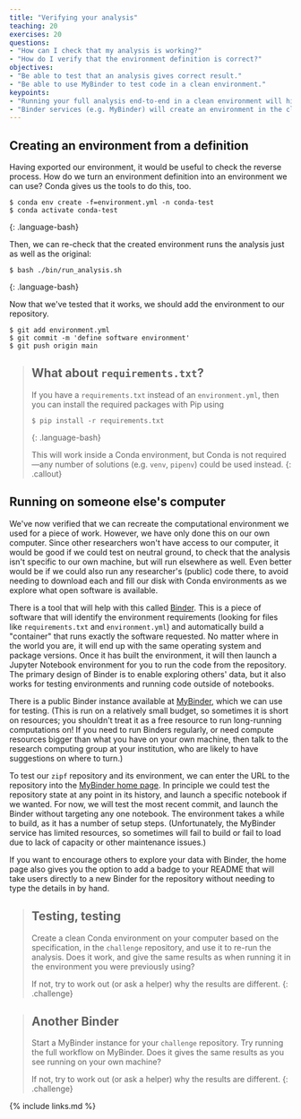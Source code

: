 ```yaml
---
title: "Verifying your analysis"
teaching: 20
exercises: 20
questions:
- "How can I check that my analysis is working?"
- "How do I verify that the environment definition is correct?"
objectives:
- "Be able to test that an analysis gives correct result."
- "Be able to use MyBinder to test code in a clean environment."
keypoints:
- "Running your full analysis end-to-end in a clean environment will highlight most problems."
- "Binder services (e.g. MyBinder) will create an environment in the cloud based on your definiiton."
---
```


## Creating an environment from a definition

Having exported our environment, it would be useful to check the reverse process. How do
we turn an environment definition into an environment we can use? Conda gives us the tools
to do this, too.

~~~
$ conda env create -f=environment.yml -n conda-test
$ conda activate conda-test
~~~
{: .language-bash}

Then, we can re-check that the created environment runs the analysis just as well as the
original:

~~~
$ bash ./bin/run_analysis.sh
~~~
{: .language-bash}

Now that we've tested that it works, we should add the environment to our repository.

~~~
$ git add environment.yml
$ git commit -m 'define software environment'
$ git push origin main
~~~

> ## What about `requirements.txt`?
>
> If you have a `requirements.txt` instead of an `environment.yml`, then you can
> install the required packages with Pip using
>
> ~~~
> $ pip install -r requirements.txt
> ~~~
> {: .language-bash}
>
> This will work inside a Conda environment, but Conda is not required&mdash;any number
> of solutions (e.g. `venv`, `pipenv`) could be used instead. 
{: .callout}


## Running on someone else's computer

We've now verified that we can recreate the computational environment we used for a piece
of work. However, we have only done this on our own computer. Since other researchers won't
have access to our computer, it would be good if we could test on neutral ground, to check
that the analysis isn't specific to our own machine, but will run elsewhere as well.
Even better would be if we could also run any researcher's (public) code there, to avoid
needing to download each and fill our disk with Conda environments as we explore what open
software is available.

There is a tool that will help with this called [Binder][binder]. This is a piece of
software that will identify the environment requirements (looking for files like
`requirements.txt` and `environment.yml`) and automatically build a "container" that
runs exactly the software requested. No matter where in the world you are, it will
end up with the same operating system and package versions. Once it has built the
environment, it will then launch a Jupyter Notebook environment for you to run the
code from the repository. The primary design of Binder is to enable exploring others'
data, but it also works for testing environments and running code outside of notebooks.

There is a public Binder instance available at [MyBinder][mybinder], which we can use for
testing. (This is run on a relatively small budget, so sometimes it is short on resources;
you shouldn't treat it as a free resource to run long-running computations on! If you need
to run Binders regularly, or need compute resources bigger than what you have on your own
machine, then talk to the research computing group at your institution, who are likely to
have suggestions on where to turn.)

To test our `zipf` repository and its environment, we can enter the URL to the repository
into the [MyBinder home page][mybinder]. In principle we could test the repository state
at any point in its history, and launch a specific notebook if we wanted. For now, we will
test the most recent commit, and launch the Binder without targeting any one notebook.
The environment takes a while to build, as it has a number of setup steps.
(Unfortunately, the MyBinder service has limited resources, so sometimes will fail to
build or fail to load due to lack of capacity or other maintenance issues.)

If you want to encourage others to explore your data with Binder, the home page also gives
you the option to add a badge to your README that will take users directly to a new Binder
for the repository without needing to type the details in by hand.



> ## Testing, testing
>
> Create a clean Conda environment on your computer based on the specification,
> in the `challenge` repository, and use it to re-run the analysis. Does it work,
> and give the same results as when running it in the environment you were previously
> using?
>
> If not, try to work out (or ask a helper) why the results are different.
{: .challenge}

> ## Another Binder
>
> Start a MyBinder instance for your `challenge` repository. Try running the full workflow
> on MyBinder. Does it gives the same results as you see running on your own machine?
>
> If not, try to work out (or ask a helper) why the results are different.
{: .challenge}

{% include links.md %}

[binder]: https://mybinder.readthedocs.io/en/latest/
[mybinder]: https://mybinder.org
